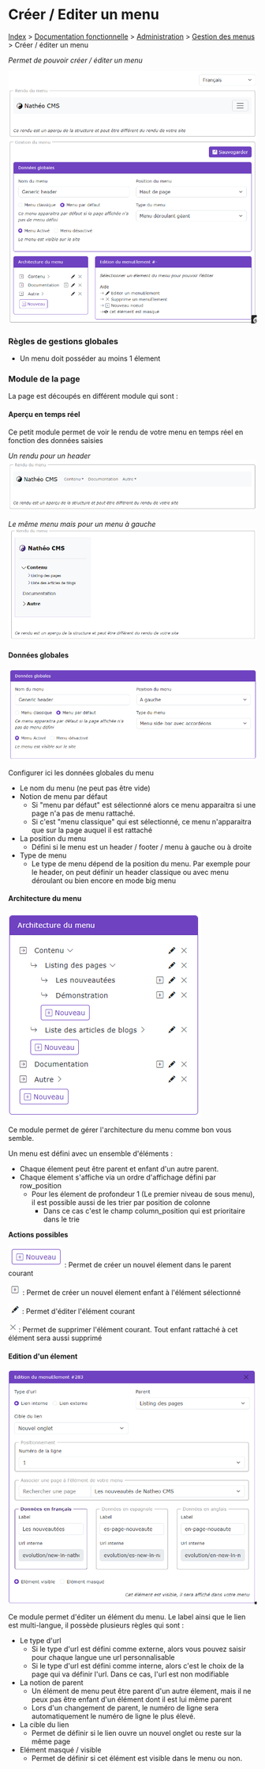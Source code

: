 # Créer / Editer un menu

[Index](../../../../../index.md) > [Documentation fonctionnelle](../../../index.md) > [Administration](../../index.md) > [Gestion des menus](menu.md) > Créer / éditer un menu

*Permet de pouvoir créer / éditer un menu*

![Edition d'un menu](../../files/menu/form_menu.png)

### Règles de gestions globales
* Un menu doit posséder au moins 1 élement


### Module de la page
La page est découpés en différent module qui sont :

#### Aperçu en temps réel
Ce petit module permet de voir le rendu de votre menu en temps réel en fonction des données saisies

*Un rendu pour un header*
![rendu header](../../files/menu/rendu_header.png)

*Le même menu mais pour un menu à gauche*
![rendu menu gauche](../../files/menu/rendu_menu_gauche.png)

#### Données globales
![module données globales](../../files/menu/form_module_donnee_globale.png)

Configurer ici les données globales du menu
* Le nom du menu (ne peut pas être vide)
* Notion de menu par défaut
  * Si "menu par défaut" est sélectionné alors ce menu apparaitra si une page n'a pas de menu rattaché.
  * Si c'est "menu classique" qui est sélectionné, ce menu n'apparaitra que sur la page auquel il est rattaché
* La position du menu
  * Défini si le menu est un header / footer / menu à gauche ou à droite
* Type de menu
  * Le type de menu dépend de la position du menu. Par exemple pour le header, on peut définir un header classique ou avec menu déroulant ou bien encore en mode big menu

#### Architecture du menu
![Module architecture](../../files/menu/form_module_architecture.png)

Ce module permet de gérer l'architecture du menu comme bon vous semble.

Un menu est défini avec un ensemble d'éléments :
* Chaque élement peut être parent et enfant d'un autre parent.
* Chaque élement s'affiche via un ordre d'affichage défini par row_position
  * Pour les élement de profondeur 1 (Le premier niveau de sous menu), il est possible aussi de les trier par position de colonne
    * Dans ce cas c'est le champ column_position qui est prioritaire dans le trie

**Actions possibles**

![bouton new](../../files/menu/form_tree_btn_new.png) : Permet de créer un nouvel élement dans le parent courant

![bouton new child](../../files/menu/form_tree_btn_new_child.png) : Permet de créer un nouvel élement enfant à l'élément sélectionné

![bouton edit](../../files/menu/form_tree_btn_edit.png) : Permet d'éditer l'élément courant

![bouton delete](../../files/menu/form_tree_btn_delete.png) : Permet de supprimer l'élément courant. Tout enfant rattaché à cet élément sera aussi supprimé

#### Edition d'un élement
![Module edition](../../files/menu/form_module_edit.png)

Ce module permet d'éditer un élément du menu. Le label ainsi que le lien est multi-langue, il possède plusieurs règles qui sont :
* Le type d'url
  * Si le type d'url est défini comme externe, alors vous pouvez saisir pour chaque langue une url personnalisable
  * Si le type d'url est défini comme interne, alors c'est le choix de la page qui va définir l'url. Dans ce cas, l'url est non modifiable
* La notion de parent
  * Un élément de menu peut être parent d'un autre élement, mais il ne peux pas être enfant d'un élément dont il est lui même parent
  * Lors d'un changement de parent, le numéro de ligne sera automatiquement le numéro de ligne le plus élevé.
* La cible du lien
  * Permet de définir si le lien ouvre un nouvel onglet ou reste sur la même page
* Elément masqué / visible
  * Permet de définir si cet élément est visible dans le menu ou non.